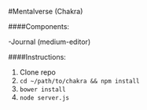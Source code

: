 #Mentalverse (Chakra)

####Components:

-Journal (medium-editor)

####Instructions:

1. Clone repo
2. `cd ~/path/to/chakra && npm install`
3. `bower install`
4. `node server.js`

